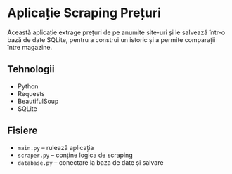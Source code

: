# Aplicație Scraping Prețuri

Această aplicație extrage prețuri de pe anumite site-uri și le salvează într-o bază de date SQLite, pentru a construi un istoric și a permite comparații între magazine.

## Tehnologii
- Python
- Requests
- BeautifulSoup
- SQLite

## Fisiere
- `main.py` – rulează aplicația
- `scraper.py` – conține logica de scraping
- `database.py` – conectare la baza de date și salvare